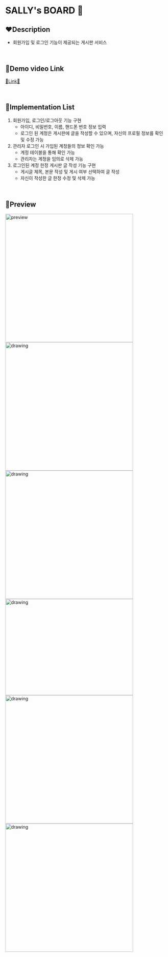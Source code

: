 # SALLY's BOARD 🐥

## ❤Description
- 회원가입 및 로그인 기능이 제공되는 게시판 서비스

<br>


## 🧡Demo video Link

<a href="https://youtu.be/8WAxQXYuszs" target="_blank">🐤Link🐤</a>

<br>


## 💛Implementation List
1. 회원가입, 로그인/로그아웃 기능 구현
   - 아이디, 비밀번호, 이름, 핸드폰 번호 정보 입력<br>
   - 로그인 된 계정은 게시판에 글을 작성할 수 있으며, 자신의 프로필 정보를 확인 및 수정 가능
2. 관리자 로그인 시 가입된 계정들의 정보 확인 가능
   - 계정 테이블을 통해 확인 가능
   - 관리자는 계정을 임의로 삭제 가능
3. 로그인된 계정 한정 게시판 글 작성 기능 구현
   - 게시글 제목, 본문 작성 및 게시 여부 선택하여 글 작성
   - 자신이 작성한 글 한정 수정 및 삭제 가능

<br>

## 💜Preview
<div style={display: flex;}>
<img src="https://user-images.githubusercontent.com/67324487/191682081-dfe2f51d-6750-4e10-89df-b6b7b9c20010.png" alt="preview" width="400"/>
<img src="https://user-images.githubusercontent.com/67324487/191682312-15ebcc55-5208-4e5b-981e-78f4fc0247c5.png" alt="drawing" width="400"/>
<img src="https://user-images.githubusercontent.com/67324487/191682367-e8a08cf7-9f47-486c-a659-e69806892cda.png" alt="drawing" width="400"/>

<img src="https://user-images.githubusercontent.com/67324487/191682438-eae120dc-09a1-4a1d-b6c8-109547442db7.png" alt="drawing" width="400" height="300"/>
<img src="https://user-images.githubusercontent.com/67324487/191682498-a127aaa1-05bf-4c7e-ba74-0368e1770222.png" alt="drawing" width="400"/>
<img src="https://user-images.githubusercontent.com/67324487/191682584-7dc2aced-22ba-479f-aada-7eaaef37a17d.png" alt="drawing" width="400"/>
</div>

<br>
